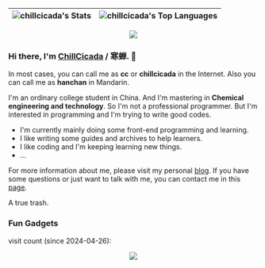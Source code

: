 |![chillcicada's Stats](https://github-readme-stats-chillcicada.vercel.app/api?username=chillcicada&hide_title=true&theme=transparent&show_icons=true&hide_border=true&count_private=true)|![chillcicada's Top Languages](https://github-readme-stats-chillcicada.vercel.app/api/top-langs/?username=chillcicada&theme=transparent&show_icons=true&hide_border=true&layout=compact)|
|:-:|:-:|

<div align="center">
  <a href="https://wakatime.com/@chillcicada" rel="nofollow"><img src="https://github-readme-stats-chillcicada.vercel.app/api/wakatime?username=chillcicada&theme=transparent&layout=compact&hide_border=true&range=last_7_days&hide=other" /></a>
</div>

### Hi there, I'm [ChillCicada](https://chillcicada.com/about/) / 寒蝉. 👋

In most cases, you can call me as **cc** or **chillcicada** in the Internet. Also you can call me as **hanchan** in Mandarin.

I'm an ordinary college student in China. And I'm mastering in **Chemical engineering and technology**. So I'm not a professional programmer. But I'm interested in programming and I'm trying to write good codes.

- I'm currently mainly doing some front-end programming and learning.
- I like writing some guides and archives to help learners.
- I like coding and I'm keeping learning new things.
- ...

For more information about me, please visit my personal [blog](https://chillcicada.com). If you have some questions or just want to talk with me, you can contact me in this [page](https://github.com/chillcicada/chillcicada/issues).

A true trash.

### Fun Gadgets

visit count (since 2024-04-26):

<div align="center">
  <img src="https://count.getloli.com/get/@chillcicada?theme=gelbooru" />
</div>
